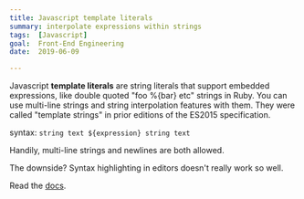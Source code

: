 ```yaml
---
title: Javascript template literals
summary: interpolate expressions within strings
tags:  [Javascript]
goal:  Front-End Engineering
date:  2019-06-09

---
```


Javascript **template literals** are string literals that support embedded
expressions, like double quoted "foo %{bar} etc" strings in Ruby. You
can use multi-line strings and string interpolation features with them.
They were called "template strings" in prior editions of the ES2015
specification.

syntax: `string text ${expression} string text`

Handily, multi-line strings and newlines are both allowed.

The downside? Syntax highlighting in editors doesn't really work so
well.

Read the [docs][docs].

[docs]: https://developer.mozilla.org/en-US/docs/Web/JavaScript/Reference/Template_literals
